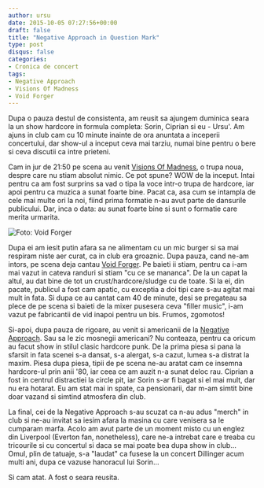 ```yaml
---
author: ursu
date: 2015-10-05 07:27:56+00:00
draft: false
title: "Negative Approach in Question Mark"
type: post
disqus: false
categories:
- Cronica de concert
tags:
- Negative Approach
- Visions Of Madness
- Void Forger
---
```

Dupa o pauza destul de consistenta, am reusit sa ajungem duminica seara la un show hardcore in formula completa: Sorin, Ciprian si eu - Ursu'. Am ajuns in club cam cu 10 minute inainte de ora anuntata a inceperii concertului, dar show-ul a inceput ceva mai tarziu, numai bine pentru o bere si ceva discutii ca intre prieteni.

Cam in jur de 21:50 pe scena au venit [Visions Of Madness](https://www.facebook.com/VisionsOfMadnessBand), o trupa noua, despre care nu stiam absolut nimic. Ce pot spune? WOW de la inceput. Intai pentru ca am fost surprins sa vad o tipa la voce intr-o trupa de hardcore, iar apoi pentru ca muzica a sunat foarte bine. Pacat ca, asa cum se intampla de cele mai multe ori la noi, fiind prima formatie n-au avut parte de dansurile publicului. Dar, inca o data: au sunat foarte bine si sunt o formatie care merita urmarita.

![Foto: Void Forger](/img/DSC_0059-e1444029338728.jpg)


Dupa ei am iesit putin afara sa ne alimentam cu un mic burger si sa mai respiram niste aer curat, ca in club era groaznic. Dupa pauza, cand ne-am intors, pe scena deja cantau [Void Forger](/tag/void-forger). Pe baieti ii stiam, pentru ca i-am mai vazut in cateva randuri si stiam "cu ce se mananca". De la un capat la altul, au dat bine de tot un crust/hardcore/sludge cu de toate. Si la ei, din pacate, publicul a fost cam apatic, cu exceptia a doi tipi care s-au agitat mai mult in fata. Si dupa ce au cantat cam 40 de minute, desi se pregateau sa plece de pe scena si baieti de la mixer pusesera ceva "filler music", i-am vazut pe fabricantii de vid inapoi pentru un bis. Frumos, zgomotos!

Si-apoi, dupa pauza de rigoare, au venit si americanii de la [Negative Approach](https://www.facebook.com/pages/Negative-Approach/108393329185740). Sau sa le zic mosnegii americani? Nu conteaza, pentru ca oricum au facut show in stilul clasic hardcore punk. De la prima piesa si pana la sfarsit in fata scenei s-a dansat, s-a alergat, s-a cazut, lumea s-a distrat la maxim. Piesa dupa piesa, tipii de pe scena ne-au aratat cam ce insemna hardcore-ul prin anii '80, iar ceea ce am auzit n-a sunat deloc rau. Ciprian a fost in centrul distractiei la circle pit, iar Sorin s-ar fi bagat si el mai mult, dar nu era hotarat. Eu am stat mai in spate, ca pensionarii, dar m-am simtit bine doar vazand si simtind atmosfera din club.

La final, cei de la Negative Approach s-au scuzat ca n-au adus "merch" in club si ne-au invitat sa iesim afara la masina cu care venisera sa le cumparam marfa. Acolo am avut parte de un moment misto cu un englez din Liverpool (Everton fan, nonetheless), care ne-a intrebat care e treaba cu tricourile si cu concertul si daca se mai poate bea dupa show in club... Omul, plin de tatuaje, s-a "laudat" ca fusese la un concert Dillinger acum multi ani, dupa ce vazuse hanoracul lui Sorin...

Si cam atat. A fost o seara reusita.
